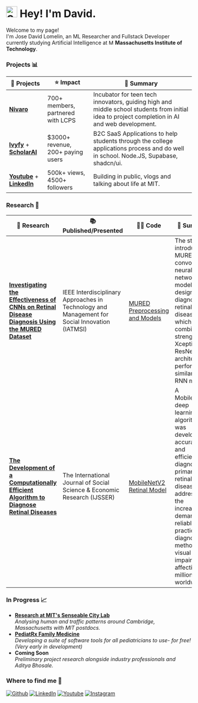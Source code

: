 <h1><img src="https://emojis.slackmojis.com/emojis/images/1531849430/4246/blob-sunglasses.gif?1531849430" width="30" alt="Sunglasses emoji"/> Hey! I'm David.</h1>

<p>Welcome to my page! <br> I'm Jose David Lomelin, an ML Researcher and Fullstack Developer currently studying Artificial Intelligence at <img src="https://upload.wikimedia.org/wikipedia/commons/thumb/0/0c/MIT_logo.svg/1280px-MIT_logo.svg.png" width="13" alt="MIT logo"/> <b>Massachusetts Institute of Technology</b>. </p>

<h3>Projects 📊</h3>
<table>
  <thead>
    <tr>
      <th><b>🎁 Projects</b></th>
      <th><b>⭐ Impact</b></th>
      <th><b>📖 Summary</b></th>
    </tr>
  </thead>
  <tbody>
    <tr>
      <td><a href="https://nivaro.io/"><b>Nivaro</b></a></td>
      <td>700+ members, partnered with LCPS</td>
      <td>Incubator for teen tech innovators, guiding high and middle school students from initial idea to project completion in AI and web development.</td>
    </tr>
    <tr>
      <td><a href="https://ivyfy.me/"><b>Ivyfy</b></a> + <a href="https://scholarai.org/"><b>ScholarAI</b></a></td>
      <td>$3000+ revenue, 200+ paying users</td>
      <td>B2C SaaS Applications to help students through the college applications process and do well in school. Node.JS, Supabase, shadcn/ui.</td>
    </tr>
    <tr>
      <td><a href="https://www.youtube.com/@davidlomelin"><b>Youtube</b></a> + <a href="https://www.linkedin.com/in/david-lomelin-2b7678252/"><b>LinkedIn</b></a></td>
      <td>500k+ views, 4500+ followers</td>
      <td>Building in public, vlogs and talking about life at MIT.</td>
    </tr>
  </tbody>
</table>

<h3>Research 🔬</h3>
<table>
  <thead>
    <tr>
      <th><b>🧪 Research</b></th>
      <th><b>📚 Published/Presented</b></th>
      <th><b>👨‍💻 Code</b></th>
      <th><b>📖 Summary</b></th>
    </tr>
  </thead>
  <tbody>
    <tr>
      <td><a href="https://ieeexplore.ieee.org/document/10502464"><b>Investigating the Effectiveness of CNNs on Retinal Disease Diagnosis Using the MURED Dataset</b></a></td>
      <td>IEEE Interdisciplinary Approaches in Technology and Management for Social Innovation (IATMSI)</td>
      <td><a href="https://github.com/jdl20515/IEEE-MURED-CV-Model">MURED Preprocessing and Models</a></td>
      <td>The study introduces MUREDNet, a convolutional neural network model designed for diagnosing retinal diseases, which combines the strengths of Xception and ResNet architectures, performing similar to RNN models.</td>
    </tr>
    <tr>
      <td><a href="https://ijsser.org/more2022.php?id=213"><b>The Development of a Computationally Efficient Algorithm to Diagnose Retinal Diseases</b></a></td>
      <td>The International Journal of Social Science & Economic Research (IJSSER)</td>
      <td><a href="https://github.com/jdl20515/IJSSER-Retinal-Model/tree/main">MobileNetV2 Retinal Model</a></td>
      <td>A MobileNetV2 deep learning algorithm was developed to accurately and efficiently diagnose primary retinal diseases, addressing the increasing demand for reliable and practical diagnostic methods for visual impairments affecting millions worldwide.</td>
    </tr>
  </tbody>
</table>

<h3>In Progress 📈</h3>
<ul>
  <li><a href="https://senseable.mit.edu/"><b>Research at MIT's Senseable City Lab</b></a><br><i>Analysing human and traffic patterns around Cambridge, Massachusetts with MIT postdocs.</i></li>
  <li><a href="https://pediatrx-calc.netlify.app/"><b>PediatRx Family Medicine</b></a><br><i>Developing a suite of software tools for all pediatricians to use- for free! (Very early in development)</i></li>
  <li><b>Coming Soon</b><br><i>Preliminary project research alongside industry professionals and Aditya Bhosale.</i></li>
</ul>

<h3>Where to find me 👀</h3>
<p>
  <a href="https://github.com/jdl20515" target="_blank"><img alt="Github" src="https://img.shields.io/badge/GitHub-%2312100E.svg?&style=for-the-badge&logo=Github&logoColor=white" /></a> 
  <a href="https://www.linkedin.com/in/david-lomelin-2b7678252/" target="_blank"><img alt="LinkedIn" src="https://img.shields.io/badge/linkedin-%230077B5.svg?&style=for-the-badge&logo=linkedin&logoColor=white" /></a>
  <a href="https://www.youtube.com/@davidlomelin" target="_blank"><img alt="Youtube" src="https://img.shields.io/badge/youtube-%23FF0000.svg?&style=for-the-badge&logo=youtube&logoColor=white" /></a>
  <a href="https://www.instagram.com/davidlomelin05/" target="_blank"><img alt="Instagram" src="https://img.shields.io/badge/Instagram-%23E1306C.svg?&style=for-the-badge&logo=instagram&logoColor=white" /></a>
</p>
